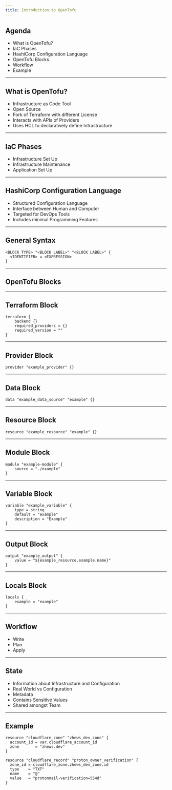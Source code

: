 ```yaml
---
title: Introduction to OpenTofu
---
```


## Agenda

- What is OpenTofu?
- IaC Phases
- HashiCorp Configuration Language
- OpenTofu Blocks
- Workflow
- Example

---

## What is OpenTofu?

- Infrastructure as Code Tool
- Open Source
- Fork of Terraform with different License
- Interacts with APIs of Providers
- Uses HCL to declaratively define Infrastructure

---

## IaC Phases

- Infrastructure Set Up
- Infrastructure Maintenance
- Application Set Up

---

## HashiCorp Configuration Language

- Structured Configuration Language
- Interface between Human and Computer
- Targeted for DevOps Tools
- Includes minimal Programming Features

---

## General Syntax

```
<BLOCK TYPE> "<BLOCK LABEL>" "<BLOCK LABEL>" {
  <IDENTIFIER> = <EXPRESSION>
}
```

---

## OpenTofu Blocks

---

## Terraform Block

```hcl
terraform {
    backend {}
    required_providers = {}
    required_version = ""
}
```

---

## Provider Block

```hcl
provider "example_provider" {}
```

---

## Data Block

```hcl
data "example_data_source" "example" {}
```

---

## Resource Block

```hcl
resource "example_resource" "example" {}
```

---

## Module Block

```hcl
module "example-module" {
    source = "./example"
}
```

---

## Variable Block

```hcl
variable "example_variable" {
    type = string
    default = "example"
    description = "Example"
}
```

---

## Output Block

```hcl
output "example_output" {
    value = "${example_resource.example.name}"
}
```

---

## Locals Block

```hcl
locals {
    example = "example"
}
```

---

## Workflow

- Write
- Plan
- Apply

---

## State

- Information about Infrastructure and Configuration
- Real World vs Configuration
- Metadata
- Contains Sensitive Values
- Shared amongst Team

---

## Example

```hcl
resource "cloudflare_zone" "zhews_dev_zone" {
  account_id = var.cloudflare_account_id
  zone       = "zhews.dev"
}

resource "cloudflare_record" "proton_owner_verification" {
  zone_id = cloudflare_zone.zhews_dev_zone.id
  type    = "TXT"
  name    = "@"
  value   = "protonmail-verification=554d"
}
```
